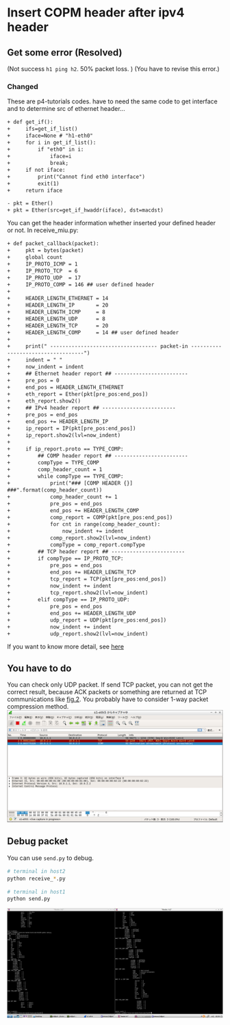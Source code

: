 # Insert COPM header after ipv4 header
## Get some error (Resolved)
(Not success `h1 ping h2`. 50% packet loss. <bf>)
(You have to revise this error.)
### Changed
These are p4-tutorials codes. have to need the same code to get interface and to determine src of ethernet header...
```diff_python
+ def get_if():
+     ifs=get_if_list()
+     iface=None # "h1-eth0"
+     for i in get_if_list():
+         if "eth0" in i:
+             iface=i
+             break;
+     if not iface:
+         print("Cannot find eth0 interface")
+         exit(1)
+     return iface
```
```diff_python
- pkt = Ether()
+ pkt = Ether(src=get_if_hwaddr(iface), dst=macdst)
```
You can get the header information whether inserted your defined header or not.
In receive_miu.py:
```diff_python
+ def packet_callback(packet):
+     pkt = bytes(packet)
+     global count
+     IP_PROTO_ICMP = 1
+     IP_PROTO_TCP  = 6
+     IP_PROTO_UDP  = 17
+     IP_PROTO_COMP = 146 ## user defined header
+     
+     HEADER_LENGTH_ETHERNET = 14
+     HEADER_LENGTH_IP       = 20
+     HEADER_LENGTH_ICMP     = 8
+     HEADER_LENGTH_UDP      = 8
+     HEADER_LENGTH_TCP      = 20
+     HEADER_LENGTH_COMP     = 14 ## user defined header
+     
+     print(" ----------------------------------- packet-in -----------------------------------")
+     indent = " "
+     now_indent = indent
+     ## Ethernet header report ## ------------------------
+     pre_pos = 0
+     end_pos = HEADER_LENGTH_ETHERNET
+     eth_report = Ether(pkt[pre_pos:end_pos])
+     eth_report.show2()    
+     ## IPv4 header report ## ------------------------
+     pre_pos = end_pos
+     end_pos += HEADER_LENGTH_IP
+     ip_report = IP(pkt[pre_pos:end_pos])
+     ip_report.show2(lvl=now_indent)
+     
+     if ip_report.proto == TYPE_COMP:
+         ## COMP header report ## ------------------------
+         compType = TYPE_COMP
+         comp_header_count = 1
+         while compType == TYPE_COMP:
+             print("### [COMP HEADER {}] ###".format(comp_header_count))
+             comp_header_count += 1
+             pre_pos = end_pos
+             end_pos += HEADER_LENGTH_COMP
+             comp_report = COMP(pkt[pre_pos:end_pos])
+             for cnt in range(comp_header_count):
+                 now_indent += indent
+             comp_report.show2(lvl=now_indent)
+             compType = comp_report.compType
+         ## TCP header report ## ------------------------
+         if compType == IP_PROTO_TCP:
+             pre_pos = end_pos
+             end_pos += HEADER_LENGTH_TCP
+             tcp_report = TCP(pkt[pre_pos:end_pos])
+             now_indent += indent
+             tcp_report.show2(lvl=now_indent)
+         elif compType == IP_PROTO_UDP:
+             pre_pos = end_pos
+             end_pos += HEADER_LENGTH_UDP
+             udp_report = UDP(pkt[pre_pos:end_pos])
+             now_indent += indent
+             udp_report.show2(lvl=now_indent)
```
If you want to know more detail, see [here](https://forum.p4.org/t/decoding-header-stacks-in-python-scapy/315/2)

## You have to do
You can check only UDP packet.
If send TCP packet, you can not get the correct result, because ACK packets or something are returned at TCP communications like [fig.2](./png/tcp.png). You probably have to consider 1-way packet compression method.<br>
<img src="./png/tcp.png" width="600px">
## Debug packet
You can use `send.py` to debug.
```bash
# terminal in host2
python receive_*.py
```
```bash
# terminal in host1
python send.py
```
<img src="./png/2.png" width="900px">